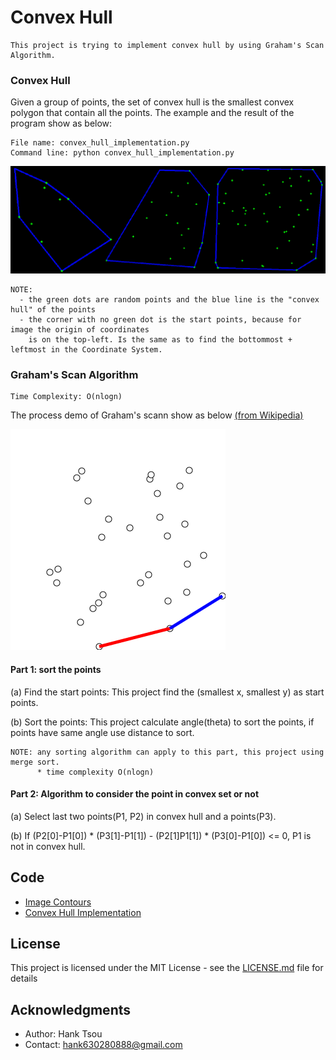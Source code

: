 # Convex Hull
```
This project is trying to implement convex hull by using Graham's Scan Algorithm.
```

### Convex Hull
Given a group of points, the set of convex hull is the smallest convex polygon that contain all the points. The example and the result of the program show as below:
```
File name: convex_hull_implementation.py
Command line: python convex_hull_implementation.py 
```
![](README_IMG/convex_hull.png)
```
NOTE: 
  - the green dots are random points and the blue line is the "convex hull" of the points
  - the corner with no green dot is the start points, because for image the origin of coordinates 
    is on the top-left. Is the same as to find the bottommost + leftmost in the Coordinate System.
```
### Graham's Scan Algorithm
```
Time Complexity: O(nlogn)
```
The process demo of Graham's scann show as below [(from Wikipedia)](https://en.wikipedia.org/wiki/Graham_scan)

![](README_IMG/GrahamScanDemo.gif)

#### Part 1: sort the points
(a) Find the start points: This project find the (smallest x, smallest y) as start points.

(b) Sort the points: This project calculate angle(theta) to sort the points, if points have same angle use distance to sort.
```
NOTE: any sorting algorithm can apply to this part, this project using merge sort. 
      * time complexity O(nlogn)
```
#### Part 2: Algorithm to consider the point in convex set or not
(a) Select last two points(P1, P2) in convex hull and a points(P3).

(b) If (P2[0]-P1[0]) * (P3[1]-P1[1]) - (P2[1]P1[1]) * (P3[0]-P1[0]) <= 0, P1 is not in convex hull.

## Code
- [Image Contours](https://github.com/Hank-Tsou/Computer-Vision-OpenCV-Python/tree/master/tutorials/Image_Processing/8_Image_Contours)
- [Convex Hull Implementation](https://github.com/Hank-Tsou/Convex-Hull)

## License

This project is licensed under the MIT License - see the [LICENSE.md](LICENSE.md) file for details

## Acknowledgments

* Author: Hank Tsou
* Contact: hank630280888@gmail.com
